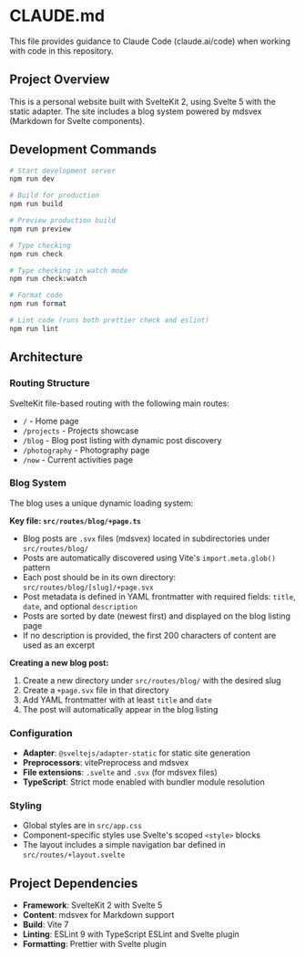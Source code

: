 # CLAUDE.md

This file provides guidance to Claude Code (claude.ai/code) when working with code in this repository.

## Project Overview

This is a personal website built with SvelteKit 2, using Svelte 5 with the static adapter. The site includes a blog system powered by mdsvex (Markdown for Svelte components).

## Development Commands

```bash
# Start development server
npm run dev

# Build for production
npm run build

# Preview production build
npm run preview

# Type checking
npm run check

# Type checking in watch mode
npm run check:watch

# Format code
npm run format

# Lint code (runs both prettier check and eslint)
npm run lint
```

## Architecture

### Routing Structure

SvelteKit file-based routing with the following main routes:

- `/` - Home page
- `/projects` - Projects showcase
- `/blog` - Blog post listing with dynamic post discovery
- `/photography` - Photography page
- `/now` - Current activities page

### Blog System

The blog uses a unique dynamic loading system:

**Key file: `src/routes/blog/+page.ts`**

- Blog posts are `.svx` files (mdsvex) located in subdirectories under `src/routes/blog/`
- Posts are automatically discovered using Vite's `import.meta.glob()` pattern
- Each post should be in its own directory: `src/routes/blog/[slug]/+page.svx`
- Post metadata is defined in YAML frontmatter with required fields: `title`, `date`, and optional `description`
- Posts are sorted by date (newest first) and displayed on the blog listing page
- If no description is provided, the first 200 characters of content are used as an excerpt

**Creating a new blog post:**

1. Create a new directory under `src/routes/blog/` with the desired slug
2. Create a `+page.svx` file in that directory
3. Add YAML frontmatter with at least `title` and `date`
4. The post will automatically appear in the blog listing

### Configuration

- **Adapter**: `@sveltejs/adapter-static` for static site generation
- **Preprocessors**: vitePreprocess and mdsvex
- **File extensions**: `.svelte` and `.svx` (for mdsvex files)
- **TypeScript**: Strict mode enabled with bundler module resolution

### Styling

- Global styles are in `src/app.css`
- Component-specific styles use Svelte's scoped `<style>` blocks
- The layout includes a simple navigation bar defined in `src/routes/+layout.svelte`

## Project Dependencies

- **Framework**: SvelteKit 2 with Svelte 5
- **Content**: mdsvex for Markdown support
- **Build**: Vite 7
- **Linting**: ESLint 9 with TypeScript ESLint and Svelte plugin
- **Formatting**: Prettier with Svelte plugin
